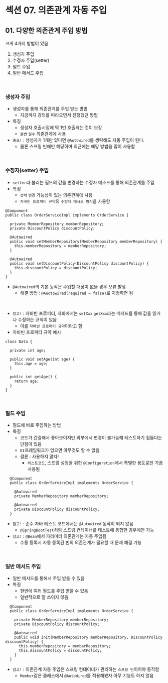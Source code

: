 # 섹션 07. 의존관계 자동 주입
## 01. 다양한 의존관계 주입 방법
크게 4가지 방법이 있음
1. 생성자 주입
2. 수정자 주입(setter)
3. 필드 주입
4. 일반 메서드 주입  
<br/>

### 생성자 주입 
- 생성자를 통해 의존관계를 주입 받는 방법
  - 지금까지 강의를 따라오면서 진행했던 방법
- 특징
  - 생성자 호출시점에 딱 1번 호출되는 것이 보장
  - `불변` `필수` 의존관계에 사용
- `중요!` : 생성자가 1개만 있다면 `@Autowired`를 생략해도 자동 주입이 된다.
  - 물론 스프링 빈에만 해당하며 최근에는 해당 방법을 많이 사용함  
<br/>

### 수정자(setter) 주입
- `setter`라 불리는 필드의 값을 변경하는 수정자 메소드를 통해 의존관계를 주입
- 특징
  - `선택` `변경` 가능성이 있는 의존관계에 사용
  - `자바빈 프로퍼티 규약`의 `수정자 메서드 방식`을 사용함
```
@Component
public class OrderServiceImpl implements OrderService {

  private MemberRepository memberRepository;
  private DiscountPolicy discountPolicy;

  @Autowired
  public void setMemberRepository(MemberRepository memberRepository) {
    this.memberRepository = memberRepository;
  }

  @Autowired
  public void setDiscountPolicy(DiscountPolicy discountPolicy) {
    this.discountPolicy = discountPolicy;
  }
}
```
- `@Autowired`의 기본 동작은 주입할 대상이 없을 경우 오류 발생
  - 해결 방법 : `@Auotowired(required = false)`로 지정하면 됨  
<br/>

- `참고!` : 자바빈 프로퍼티, 자바에서는 `setXxx` `getXxx`라는 메서드를 통해 값을 읽거나 수정하는 규칙이 있음
  - 이를 `자바빈 프로퍼티 규약`이라고 함
- 자바빈 프로퍼티 규약 예시
```
class Data {

  private int age;
  
  public void setAge(int age) {
    this.age = age;
  }
  
  public int getAge() {
    return age;
  }
}
```  
<br/>

### 필드 주입
- 필드에 바로 주입하는 방법
- 특징
  - 코드가 간결해서 좋아보이지만 외부에서 변경이 불가능해 테스트하기 힘들다는 단점이 있음
  - `DI`프레임워크가 없으면 아무것도 할 수 없음
  - 결론 : 사용하지 말자!
    - `테스트코드`, 스프링 설정을 위한 `@Configuration`에서 특별한 용도로만 가끔 사용됨
```
  @Component
  public class OrderServiceImpl implements OrderService {
  
    @Autowired
    private MemberRepository memberRepository;
    
    @Autowired
    private DiscountPolicy discountPolicy;
  }
```
- `참고!` : 순수 자바 테스트 코드에서는 `@Autowired` 동작이 되지 않음
  - `@SpringBootTest`처럼 스프링 컨테이너를 테스트에 통합한 경우에만 가능
- `참고!` : `@Bean`에서 파라미터 의존관게는 자동 주입됨
  - 수동 등록시 자동 등록된 빈의 의존관계가 필요할 때 문제 해결 가능  
<br/>

### 일반 메서드 주입
- 일반 메서드를 통해서 주입 받을 수 있음
- 특징
  - 한번에 여러 필드를 주입 받을 수 있음
  - 일반적으로 잘 쓰이지 않음
```
  @Component
  public class OrderServiceImpl implements OrderService {
    
    private MemberRepository memberRepository;
    private DiscountPolicy discountPolicy;

    @Autowired
    public void init(MemberRepository memberRepository, DiscountPolicy discountPolicy) {
      this.memberRepository = memberRepository;
      this.discountPolicy = discountPolicy;
    }
  }
```
- `참고!` : 의존관계 자동 주입은 스프링 컨테이너가 관리하는 `스프링 빈`이어야 동작함
  - `Member`같은 클래스에서 `@AutoWired`를 적용해봤자 아무 기능도 하지 않음